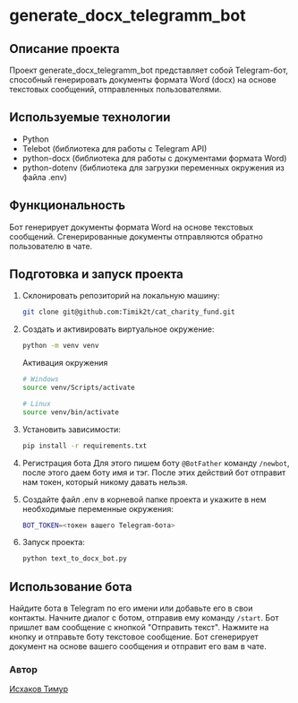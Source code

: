 # generate_docx_telegramm_bot

## Описание проекта

Проект generate_docx_telegramm_bot представляет собой Telegram-бот, способный генерировать документы формата Word (docx) на основе текстовых сообщений, отправленных пользователями.

## Используемые технологии

- Python
- Telebot (библиотека для работы с Telegram API)
- python-docx (библиотека для работы с документами формата Word)
- python-dotenv (библиотека для загрузки переменных окружения из файла .env)

## Функциональность

Бот генерирует документы формата Word на основе текстовых сообщений.  Сгенерированные документы отправляются обратно пользователю в чате.


## Подготовка и запуск проекта

1. Склонировать репозиторий на локальную машину:

    ```bash
    git clone git@github.com:Timik2t/cat_charity_fund.git
    ```

2. Создать и активировать виртуальное окружение:

    ```bash
    python -m venv venv
    ```

    Активация окружения
    ```bash
    # Windows
    source venv/Scripts/activate
    ```
    ```bash
    # Linux
    source venv/bin/activate
    ```
3. Установить зависимости:

    ```bash
    pip install -r requirements.txt
    ```
4. Регистрация бота
    Для этого пишем боту `@BotFather` команду `/newbot`, после этого даем боту имя и тэг. После этих действий бот отправит нам токен, который никому давать нельзя.

5. Создайте файл .env в корневой папке проекта и укажите в нем необходимые переменные окружения:
    ```bash
    BOT_TOKEN=<токен вашего Telegram-бота>
    ```
6. Запуск проекта:
    ```bash
    python text_to_docx_bot.py
    ```
## Использование бота

Найдите бота в Telegram по его имени или добавьте его в свои контакты.
Начните диалог с ботом, отправив ему команду `/start`.
Бот пришлет вам сообщение с кнопкой "Отправить текст".
Нажмите на кнопку и отправьте боту текстовое сообщение.
Бот сгенерирует документ на основе вашего сообщения и отправит его вам в чате.
### Автор

[Исхаков Тимур](https://github.com/Timik2t)
